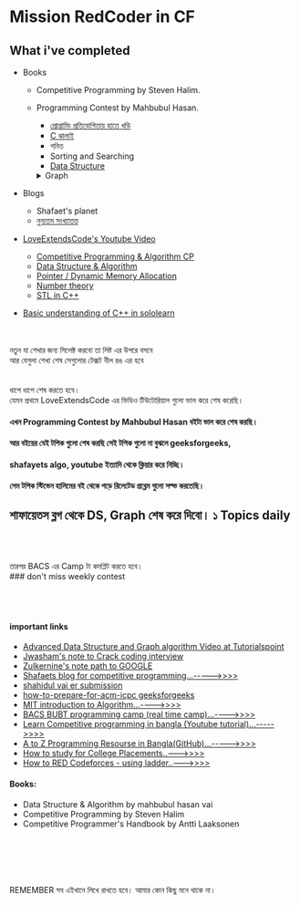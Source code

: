 # Mission RedCoder in CF 
## What i've completed

* Books
    * Competitive Programming by Steven Halim.
    * Programming Contest by Mahbubul Hasan.
        * [প্রোগ্রামিং প্রতিযোগিতায় হাতে খড়ি](#)
        * [C ঝালাই](#)
        * গনিত
        * Sorting and Searching
        * [Data Structure](#)
         <details>
         <summary>Graph</summary>

         - [Adjecency list & Matrix](https://www.youtube.com/watch?v=OswJO4BXfYU&list=PLgLCjVh3O6Sh88ebyMzRtREnncdX10WZD)
         - [BFS](https://www.youtube.com/watch?v=MNfkgLkBtdk&list=PLgLCjVh3O6Sh88ebyMzRtREnncdX10WZD&index=7)
         - [DFS](https://www.youtube.com/watch?v=CVe4NypqwSE&list=PLgLCjVh3O6Sh88ebyMzRtREnncdX10WZD&index=4)
         - [Topologycal Sort](https://www.youtube.com/watch?v=JV9jYvWuxeI&list=PLgLCjVh3O6Sh88ebyMzRtREnncdX10WZD&index=16)
         - [MST Prims](https://www.youtube.com/watch?v=8Xdd491oYQw&list=PLL92cM93q1x2g6BDrISJ6xdGouA2my1a-&index=16)
         - [MST Kruskals](https://www.youtube.com/watch?v=YVkyxUCzI4c&list=PLL92cM93q1x2g6BDrISJ6xdGouA2my1a-&index=14)
         - [Dijkstra's](https://www.youtube.com/watch?v=uRgCXl5bmhI&list=PLKiZXxQe7OiAipuezfE6udFFAhd1gNUhL&index=12)
         - [Bellman Ford](https://www.youtube.com/watch?v=KudAWAMiQog)
         
         </details>
            
    
* Blogs
    * Shafaet's planet
    * [নুন্যতম সংখ্যাতত্ত](http://www.progkriya.org/gyan/basic-number-theory.html) 
* [LoveExtendsCode's Youtube Video](https://www.youtube.com/user/dipmessi10/playlists)

    * [Competitive Programming & Algorithm CP](https://www.youtube.com/watch?v=jF6U_Cf4RNs&list=PLgLCjVh3O6SjQ2CQ1AymnfCKVs1I68twx)
    * [Data Structure & Algorithm](https://www.youtube.com/watch?v=9Uapfnbag8k&list=PLgLCjVh3O6Sim5bsg0FJ3qGbvM6qtdxQe)
    * [Pointer / Dynamic Memory Allocation](https://www.youtube.com/playlist?list=PLgLCjVh3O6ShKtFjewv_nSaoyON0Au-OD)
    * [Number theory](https://www.youtube.com/watch?v=0T1-IjBM9jA&list=PLgLCjVh3O6Si82JG4dSp6iSQQnXBM3wjT)
    * [STL in C++](https://www.youtube.com/watch?v=awY7oJ7wFhs&list=PLgLCjVh3O6Sgux985GYG22xkFt9z9Sq0_)
    
* [Basic understanding of C++ in sololearn](https://www.sololearn.com/Play/CPlusPlus/)
<br>
<br>নতুন যা শেখার জন্য সিলেক্ট করবো তা লিষ্ট এর উপরে বসবে
<br> আর যেগুলা শেখা শেষ সেগুলোর টেক্সট নীল রঙ এর হবে 
<br>
<br>
<br>ধাপে ধাপে শেষ করতে হবে।  
<br>যেমন প্রথমে LoveExtendsCode এর ভিডিও টিউটোরিয়াল গুলো ভাল করে শেষ করেছি।
<br>

#### এখন Programming Contest by Mahbubul Hasan বইটা ভাল করে শেষ করছি। 

#### আর বইয়ের যেই টপিক গুলো শেষ করছি সেই টপিক গুলো না বুঝলে geeksforgeeks,

#### shafayets algo, youtube ইত্যাদি থেকে ক্লিয়ার করে নিচ্ছি।

#### সেম টপিক স্টিভেন হালিমের বই থেকে পড়ে রিলেটেড প্রব্লেম গুলো সল্ভ করতেছি।

## শাফায়েতস ব্লগ থেকে DS, Graph শেষ করে দিবো। ১ Topics daily 

<br>
<br>
<br>তারপর BACS এর Camp টা কমপ্লিট করতে হবে। 
<br>
### don't miss weekly contest
<br>
<br>
<br>
<br>

#### important links
* [Advanced Data Structure and Graph algorithm Video at Tutorialspoint](https://www.tutorialspoint.com/videotutorials/enrolled_courses.php?mode=S)
* [Jwasham's note to Crack coding interview](https://github.com/jwasham/coding-interview-university)
* [Zulkernine's note path to GOOGLE](https://www.facebook.com/notes/zulkarnine-mahmud/%E0%A6%97%E0%A7%81%E0%A6%97%E0%A6%B2%E0%A7%87%E0%A6%B0-%E0%A6%9C%E0%A6%A8%E0%A7%8D%E0%A6%AF-%E0%A6%AA%E0%A7%8D%E0%A6%B0%E0%A6%BF%E0%A6%AA%E0%A6%BE%E0%A6%B0%E0%A7%87%E0%A6%B6%E0%A6%A8/10156297500878590/)
* [Shafaets blog for competitive programming...----->>>>](http://www.shafaetsplanet.com/?page_id=2804)
* [shahidul vai er submission](https://codeforces.com/submissions/shahidul_brur)
* [how-to-prepare-for-acm-icpc geeksforgeeks](https://www.geeksforgeeks.org/how-to-prepare-for-acm-icpc/)
* [MIT introduction to Algorithm...---->>>>](https://www.youtube.com/watch?v=HtSuA80QTyo&list=PLUl4u3cNGP61Oq3tWYp6V_F-5jb5L2iHb)
* [BACS BUBT programming camp (real time camp)...---->>>>](https://www.youtube.com/playlist?list=PLWtSipmftM8o9WO-bJmUdrT8spBx3ICna&fbclid=IwAR2pSLXz44GnVZVpLdi5Qd3AmwACpf2GdpWmBtsR1M3USuAT57-exxUt-c0)
* [Learn Competitive programming in bangla (Youtube tutorial)...----->>>>](https://www.youtube.com/user/dipmessi10/playlists?view=50&sort=dd&shelf_id=12)
* [A to Z Programming Resourse in Bangla(GitHub)...----->>>>](https://github.com/me-shaon/bangla-programming-resources?fbclid=IwAR1UUGLgNcjbojqU8f0s4U8Ru4PnTKH9CSPkXtx5WaW7pcbj0d6XYVnHaN4)
* [How to study for College Placements..--->>>>](https://www.youtube.com/watch?v=PihtA9D-IlE)
* [How to RED Codeforces - ](https://codeforces.com/blog/entry/79190?fbclid=IwAR3C1gHVmucsLJl4d-Ob_YwiA0-f-WZasNCcYTFNXWDnLZ46VMuNN_J5peA#comment-648088) [using ladder..--->>>>](https://a2oj.com/ladder?ID=11)

#### Books:
* Data Structure & Algorithm by mahbubul hasan vai<br>
* Competitive Programming by Steven Halim<br>
* Competitive Programmer's Handbook by Antti Laaksonen<br>
<br>
<br>
<br>
<br>
<br>REMEMBER সব এইখানে লিখে রাখতে হবে। আমার কোন কিছু মনে থাকে না। 
